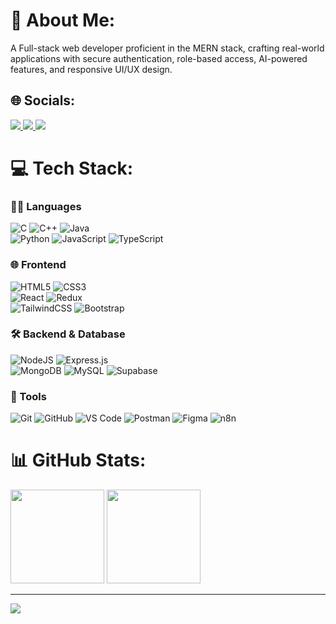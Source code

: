 # 💫 About Me:
A Full-stack web developer proficient in the MERN stack, crafting real-world applications with secure authentication, role-based access, AI-powered features, and responsive UI/UX design.

## 🌐 Socials:
<p>
  <a href="https://linkedin.com/in/karthikeya10">
    <img src="https://img.shields.io/badge/LinkedIn-%230077B5.svg?logo=linkedin&logoColor=white" />
  </a>
  <a href="mailto:kartikeyatadiparti@gmail.com">
    <img src="https://img.shields.io/badge/Email-D14836?logo=gmail&logoColor=white" />
  </a>
  <a href="https://karthikeyatadiparti.vercel.app">
    <img src="https://img.shields.io/badge/Portfolio-%230077B5.svg?logo=internet-explorer&logoColor=white" />
  </a>
</p>




# 💻 Tech Stack:
### 👨‍💻 Languages
![C](https://img.shields.io/badge/c-%2300599C.svg?style=for-the-badge&logo=c&logoColor=white) 
![C++](https://img.shields.io/badge/c++-%2300599C.svg?style=for-the-badge&logo=c%2B%2B&logoColor=white) 
![Java](https://img.shields.io/badge/java-%23ED8B00.svg?style=for-the-badge&logo=openjdk&logoColor=white)  
![Python](https://img.shields.io/badge/python-3670A0?style=for-the-badge&logo=python&logoColor=ffdd54) 
![JavaScript](https://img.shields.io/badge/javascript-%23323330.svg?style=for-the-badge&logo=javascript&logoColor=%23F7DF1E) 
![TypeScript](https://img.shields.io/badge/typescript-%23007ACC.svg?style=for-the-badge&logo=typescript&logoColor=white)

### 🌐 Frontend
![HTML5](https://img.shields.io/badge/html5-%23E34F26.svg?style=for-the-badge&logo=html5&logoColor=white) 
![CSS3](https://img.shields.io/badge/css3-%231572B6.svg?style=for-the-badge&logo=css3&logoColor=white)  
![React](https://img.shields.io/badge/react-%2320232a.svg?style=for-the-badge&logo=react&logoColor=%2361DAFB) 
![Redux](https://img.shields.io/badge/redux-%23593d88.svg?style=for-the-badge&logo=redux&logoColor=white)  
![TailwindCSS](https://img.shields.io/badge/tailwindcss-%2338B2AC.svg?style=for-the-badge&logo=tailwind-css&logoColor=white) 
![Bootstrap](https://img.shields.io/badge/bootstrap-%238511FA.svg?style=for-the-badge&logo=bootstrap&logoColor=white)

### 🛠️ Backend & Database
![NodeJS](https://img.shields.io/badge/node.js-6DA55F?style=for-the-badge&logo=node.js&logoColor=white) 
![Express.js](https://img.shields.io/badge/express.js-%23404d59.svg?style=for-the-badge&logo=express&logoColor=%2361DAFB)  
![MongoDB](https://img.shields.io/badge/MongoDB-%234ea94b.svg?style=for-the-badge&logo=mongodb&logoColor=white) 
![MySQL](https://img.shields.io/badge/mysql-4479A1.svg?style=for-the-badge&logo=mysql&logoColor=white) 
![Supabase](https://img.shields.io/badge/Supabase-3ECF8E?style=for-the-badge&logo=supabase&logoColor=white)

### 🧰 Tools
![Git](https://img.shields.io/badge/git-%23F05033.svg?style=for-the-badge&logo=git&logoColor=white)
![GitHub](https://img.shields.io/badge/github-%23121011.svg?style=for-the-badge&logo=github&logoColor=white)
![VS Code](https://img.shields.io/badge/VS%20Code-%23007ACC.svg?style=for-the-badge&logo=visual-studio-code&logoColor=white)
![Postman](https://img.shields.io/badge/Postman-FF6C37?style=for-the-badge&logo=postman&logoColor=white)
![Figma](https://img.shields.io/badge/figma-%23F24E1E.svg?style=for-the-badge&logo=figma&logoColor=white)
![n8n](https://img.shields.io/badge/n8n-%23000000.svg?style=for-the-badge&logo=n8n&logoColor=white)


# 📊 GitHub Stats:
<p align="left">
  <img src="https://github-readme-stats.vercel.app/api?username=KarthikeyaTadiparti&theme=dark&hide_border=false&include_all_commits=false&count_private=false" height="150" />
  <img src="https://github-readme-stats.vercel.app/api/top-langs/?username=KarthikeyaTadiparti&theme=dark&hide_border=false&include_all_commits=false&count_private=false&layout=compact" height="150" />
</p>


---

[![](https://visitcount.itsvg.in/api?id=KarthikeyaTadiparti&icon=0&color=0)](https://visitcount.itsvg.in)
